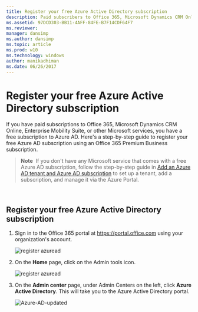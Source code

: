 ```yaml
---
title: Register your free Azure Active Directory subscription
description: Paid subscribers to Office 365, Microsoft Dynamics CRM Online, Enterprise Mobility Suite, or other Microsoft services, have a free subscription to Azure AD.
ms.assetid: 97DCD303-BB11-4AFF-84FE-B7F14CDF64F7
ms.reviewer: 
manager: dansimp
ms.author: dansimp
ms.topic: article
ms.prod: w10
ms.technology: windows
author: manikadhiman
ms.date: 06/26/2017
---
```


# Register your free Azure Active Directory subscription

If you have paid subscriptions to Office 365, Microsoft Dynamics CRM Online, Enterprise Mobility Suite, or other Microsoft services, you have a free subscription to Azure AD. Here's a step-by-step guide to register your free Azure AD subscription using an Office 365 Premium Business subscription.

> **Note**  If you don't have any Microsoft service that comes with a free Azure AD subscription, follow the step-by-step guide in [Add an Azure AD tenant and Azure AD subscription](add-an-azure-ad-tenant-and-azure-ad-subscription.md) to set up a tenant, add a subscription, and manage it via the Azure Portal.

 
## Register your free Azure Active Directory subscription

1.  Sign in to the Office 365 portal at <https://portal.office.com> using your organization's account.

    ![register azuread](images/azure-ad-add-tenant10.png)

2.  On the **Home** page, click on the Admin tools icon.

    ![register azuread](images/azure-ad-add-tenant11.png)

3.  On the **Admin center** page, under Admin Centers on the left, click **Azure Active Directory**. This will take you to the Azure Active Directory portal.

    ![Azure-AD-updated](https://user-images.githubusercontent.com/41186174/71594506-e4845300-2b40-11ea-9a08-c21c824e12a4.png)



 






